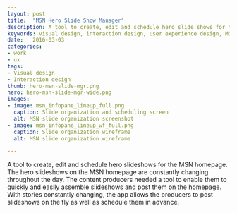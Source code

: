 ```yaml
---
layout: post
title:  "MSN Hero Slide Show Manager"
description: A tool to create, edit and schedule hero slide shows for the MSN homepage.
keywords: visual design, interaction design, user experience design, Microsoft, MSN
date:   2016-03-03
categories: 
- work
- ux
tags:
- Visual design
- Interaction design
thumb: hero-msn-slide-mgr.png
hero: hero-msn-slide-mgr-wide.png
images: 
- image: msn_infopane_lineup_full.png
  caption: Slide organization and scheduling screen
  alt: MSN slide organization screenshot
- image: msn_infopane_lineup_wf_full.png
  caption: Slide organization wireframe
  alt: MSN slide organization wireframe

---
```

A tool to create, edit and schedule hero slideshows for the MSN homepage. The hero slideshows on the MSN homepage are constantly changing throughout the day. The content producers needed a tool to enable them to quickly and easily assemble slideshows and post them on the homepage. With stories constantly changing, the app allows the producers to post slideshows on the fly as well as schedule them in advance.